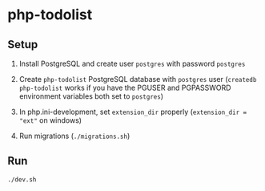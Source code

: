 # php-todolist

## Setup

1. Install PostgreSQL and create user `postgres` with password `postgres`

2. Create `php-todolist` PostgreSQL database with `postgres` user (`createdb php-todolist` works if you have the PGUSER and PGPASSWORD environment variables both set to `postgres`)

3. In php.ini-development, set `extension_dir` properly (`extension_dir = "ext"` on windows)

4. Run migrations (`./migrations.sh`)

## Run

```bash
./dev.sh
```
